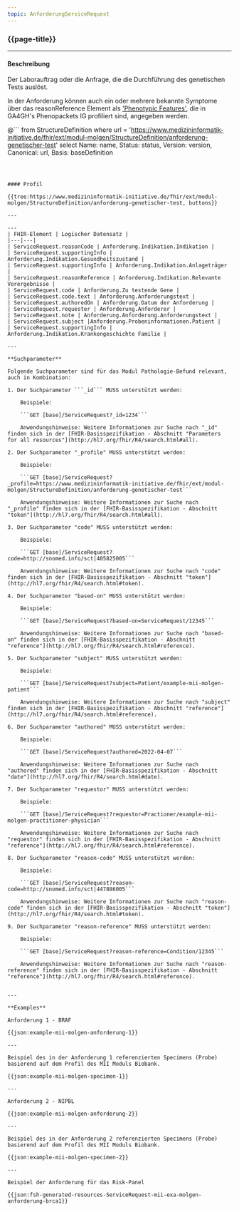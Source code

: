 ```yaml
---
topic: AnforderungServiceRequest
---
```


### {{page-title}}

---

#### Beschreibung

Der Laborauftrag oder die Anfrage, die die Durchführung des genetischen Tests auslöst.

In der Anforderung können auch ein oder mehrere bekannte Symptome über das reasonReference Element als ['Phenotypic Features'](https://build.fhir.org/ig/HL7/phenomics-exchange-ig/branches/v0.1.0/StructureDefinition-PhenotypicFeature.html), die in GA4GH's Phenopackets IG profiliert sind, angegeben werden.


@```
from 
    StructureDefinition 
where 
    url = 'https://www.medizininformatik-initiative.de/fhir/ext/modul-molgen/StructureDefinition/anforderung-genetischer-test' 
select 
    Name: name, Status: status, Version: version, Canonical: url, Basis: baseDefinition
```



#### Profil

{{tree:https://www.medizininformatik-initiative.de/fhir/ext/modul-molgen/StructureDefinition/anforderung-genetischer-test, buttons}}

---

---
| FHIR-Element | Logischer Datensatz |
|---|---|
| ServiceRequest.reasonCode | Anforderung.Indikation.Indikation |
| ServiceRequest.supportingInfo | Anforderung.Indikation.Gesundheitszustand | 
| ServiceRequest.supportingInfo | Anforderung.Indikation.Anlageträger |
| ServiceRequest.reasonReference | Anforderung.Indikation.Relevante Vorergebnisse |
| ServiceRequest.code | Anforderung.Zu testende Gene |
| ServiceRequest.code.text | Anforderung.Anforderungstext |
| ServiceRequest.authoredOn | Anforderung.Datum der Anforderung |
| ServiceRequest.requester | Anforderung.Anforderer |
| ServiceRequest.note | Anforderung.Anforderung.Anforderungstext |
| ServiceRequest.subject |Anforderung.Probeninformationen.Patient |
| ServiceRequest.supportingInfo | Anforderung.Indikation.Krankengeschichte Familie |

--- 

**Suchparameter**

Folgende Suchparameter sind für das Modul Pathologie-Befund relevant, auch in Kombination:

1. Der Suchparameter ```_id``` MUSS unterstützt werden:

    Beispiele: 

    ```GET [base]/ServiceRequest?_id=1234```
    
    Anwendungshinweise: Weitere Informationen zur Suche nach "_id" finden sich in der [FHIR-Basisspezifikation - Abschnitt "Parameters for all resources"](http://hl7.org/fhir/R4/search.html#all).

2. Der Suchparameter "_profile" MUSS unterstützt werden:

    Beispiele:
    
    ```GET [base]/ServiceRequest?_profile=https://www.medizininformatik-initiative.de/fhir/ext/modul-molgen/StructureDefinition/anforderung-genetischer-test```
    
    Anwendungshinweise: Weitere Informationen zur Suche nach "_profile" finden sich in der [FHIR-Basisspezifikation - Abschnitt "token"](http://hl7.org/fhir/R4/search.html#all). 

3. Der Suchparameter "code" MUSS unterstützt werden:

    Beispiele:

    ```GET [base]/ServiceRequest?code=http://snomed.info/sct|405825005```
    
    Anwendungshinweise: Weitere Informationen zur Suche nach "code" finden sich in der [FHIR-Basisspezifikation - Abschnitt "token"](http://hl7.org/fhir/R4/search.html#token).

4. Der Suchparameter "based-on" MUSS unterstützt werden:

    Beispiele:

    ```GET [base]/ServiceRequest?based-on=ServiceRequest/12345```

    Anwendungshinweise: Weitere Informationen zur Suche nach "based-on" finden sich in der [FHIR-Basisspezifikation - Abschnitt "reference"](http://hl7.org/fhir/R4/search.html#reference).

5. Der Suchparameter "subject" MUSS unterstützt werden:

    Beispiele:

    ```GET [base]/ServiceRequest?subject=Patient/example-mii-molgen-patient```

    Anwendungshinweise: Weitere Informationen zur Suche nach "subject" finden sich in der [FHIR-Basisspezifikation - Abschnitt "reference"](http://hl7.org/fhir/R4/search.html#reference).

6. Der Suchparameter "authored" MUSS unterstützt werden:

    Beispiele:

    ```GET [base]/ServiceRequest?authored=2022-04-07```

    Anwendungshinweise: Weitere Informationen zur Suche nach "authored" finden sich in der [FHIR-Basisspezifikation - Abschnitt "date"](http://hl7.org/fhir/R4/search.html#date).

7. Der Suchparameter "requestor" MUSS unterstützt werden:

    Beispiele:

    ```GET [base]/ServiceRequest?requestor=Practioner/example-mii-molgen-practitioner-physician```

    Anwendungshinweise: Weitere Informationen zur Suche nach "requestor" finden sich in der [FHIR-Basisspezifikation - Abschnitt "reference"](http://hl7.org/fhir/R4/search.html#reference).

8. Der Suchparameter "reason-code" MUSS unterstützt werden:

    Beispiele:

    ```GET [base]/ServiceRequest?reason-code=http://snomed.info/sct|447886005```

    Anwendungshinweise: Weitere Informationen zur Suche nach "reason-code" finden sich in der [FHIR-Basisspezifikation - Abschnitt "token"](http://hl7.org/fhir/R4/search.html#token).

9. Der Suchparameter "reason-reference" MUSS unterstützt werden:

    Beispiele:

    ```GET [base]/ServiceRequest?reason-reference=Condition/12345```

    Anwendungshinweise: Weitere Informationen zur Suche nach "reason-reference" finden sich in der [FHIR-Basisspezifikation - Abschnitt "reference"](http://hl7.org/fhir/R4/search.html#reference).


---

**Examples**

Anforderung 1 - BRAF

{{json:example-mii-molgen-anforderung-1}} 

---

Beispiel des in der Anforderung 1 referenzierten Specimens (Probe) basierend auf dem Profil des MII Moduls Biobank.

{{json:example-mii-molgen-specimen-1}}

---

Anforderung 2 - NIPBL

{{json:example-mii-molgen-anforderung-2}} 

---

Beispiel des in der Anforderung 2 referenzierten Specimens (Probe) basierend auf dem Profil des MII Moduls Biobank.

{{json:example-mii-molgen-specimen-2}}

---

Beispiel der Anforderung für das Risk-Panel

{{json:fsh-generated-resources-ServiceRequest-mii-exa-molgen-anforderung-brca1}}